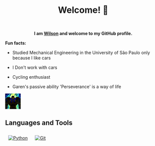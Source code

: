 <div align="center">

<h1> Welcome! 👋 </h1>
<br>

**I am [Wilson](https://github.com/Yurnero-cyber) and welcome to my GitHub profile.**

</div>

**Fun facts:**

- Studied Mechanical Engineering in the University of São Paulo only because I like cars

- I Don't work with cars

- Cycling enthusiast

- Garen's passive ability 'Perseverance' is a way of life

<img src="IMAGES/perseverance.jpeg" width="50">

<h2> Languages and Tools </h2>

<a href="https://www.python.org/" target="_blank"><img style="margin: 10px" src="https://profilinator.rishav.dev/skills-assets/python-original.svg" alt="Python" height="50" /></a>
<a href="https://github.com/" target="_blank"><img style="margin: 10px" src="https://profilinator.rishav.dev/skills-assets/git-scm-icon.svg" alt="Git" height="50" /></a>  


<!--
**Yurnero-cyber/Yurnero-cyber** is a ✨ _special_ ✨ repository because its `README.md` (this file) appears on your GitHub profile.

Here are some ideas to get you started:

- 🔭 I’m currently working on ...
- 🌱 I’m currently learning ...
- 👯 I’m looking to collaborate on ...
- 🤔 I’m looking for help with ...
- 💬 Ask me about ...
- 📫 How to reach me: ...
- 😄 Pronouns: ...
- ⚡ Fun fact: ...
-->
